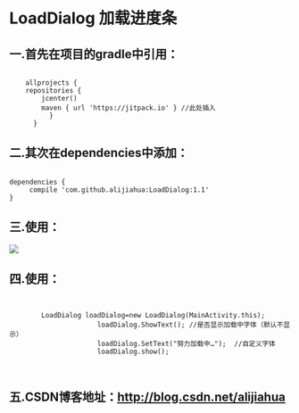 # LoadDialog  加载进度条
  
  

## 一.首先在项目的gradle中引用：
<pre><code>
    allprojects {
    repositories {
        jcenter()
        maven { url 'https://jitpack.io' } //此处插入
          }
      }
</code></pre>


## 二.其次在dependencies中添加：
<pre><code>
dependencies {
     compile 'com.github.alijiahua:LoadDialog:1.1'
}
</code></pre>

## 三.使用：
![](https://github.com/alijiahua/LoadDialog/blob/master/img/loadiing.jpg)

## 四.使用：
<pre><code>

        LoadDialog loadDialog=new LoadDialog(MainActivity.this);
                      loadDialog.ShowText(); //是否显示加载中字体（默认不显示）
                      loadDialog.SetText("努力加载中…");  //自定义字体
                      loadDialog.show();


</code></pre>


## 五.CSDN博客地址：http://blog.csdn.net/alijiahua


